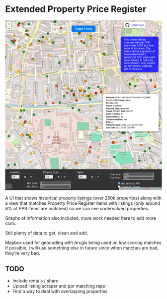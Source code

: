 # Extended Property Price Register

<img src="/assets/screenshot.png" alt="screenshot"/>

A UI that shows historical property listings (over 250k properties) along with a view that matches Property Price Register items with listings (only around 8% of PPR items are matched) so we can see undervalued properties.

Graphs of information also included, more work needed here to add more stats.

Still plenty of data to get, clean and add.

Mapbox used for geocoding with Arcgis being used on low scoring matches if possible. I will use something else in future since when matches are bad, they're very bad.

## TODO
 * Include rentals / share
 * Upload listing scraper and ppr matching repo
 * Find a way to deal with overlapping properties

